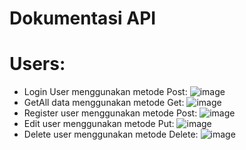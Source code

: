 # Dokumentasi API
# Users:
- Login User menggunakan metode Post:
![image](https://github.com/lckydidn/FSWD-HW-9/assets/136577844/833b89b1-cf25-48b5-988c-f6794c492329)
- GetAll data menggunakan metode Get:
  ![image](https://github.com/lckydidn/FSWD-HW-9/assets/136577844/8c76c997-ed6f-4cb5-abd4-69da54ca6a59)
- Register user menggunakan metode Post:
  ![image](https://github.com/lckydidn/FSWD-HW-9/assets/136577844/512e7bd4-fd4d-457f-b4df-77cbcfe03e9f)
- Edit user menggunakan metode Put:
  ![image](https://github.com/lckydidn/FSWD-HW-9/assets/136577844/c304b467-6c02-4fbc-8724-89c3e1aff417)
- Delete user menggunakan metode Delete:
  ![image](https://github.com/lckydidn/FSWD-HW-9/assets/136577844/9c593fb2-1065-40f6-8efd-222ba1e7f5d7)




